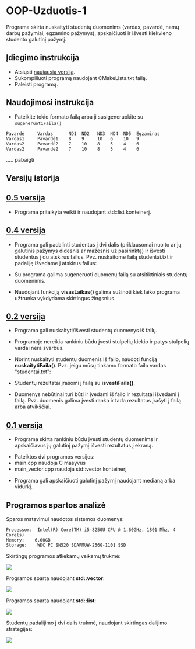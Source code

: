 # OOP-Uzduotis-1

Programa skirta nuskaityti studentų duomenims (vardas, pavardė, namų darbų pažymiai, egzamino pažymys), apskaičiuoti ir išvesti kiekvieno studento galutinį pažymį.

## Įdiegimo instrukcija

- Atsiųsti [naujausią versiją](https://github.com/dovmar/OOP-Uzduotis-1/releases/).
- Sukompiliuoti programą naudojant CMakeLists.txt failą.
- Paleisti programą.

## Naudojimosi instrukcija

- Pateikite tokio formato failą arba ji susigeneruokite su `sugeneruotiFaila()`
```
Pavardė     Vardas      ND1  ND2   ND3  ND4  ND5  Egzaminas
Vardas1     Pavardė1    8    9     10   6    10   9
Vardas2     Pavardė2    7    10    8    5    4    6
Vardas2     Pavardė2    7    10    8    5    4    6
```

..... pabaigti

## Versijų istorija


## [0.5 versija](https://github.com/dovmar/OOP-Uzduotis-1/releases/tag/v0.5)

- Programa pritaikyta veikti ir naudojant std::list konteinerį.


## [0.4 versija](https://github.com/dovmar/OOP-Uzduotis-1/releases/tag/v0.4)

 
- Programa gali padalinti studentus į dvi dalis (priklausomai nuo to ar jų galutinis pažymys didesnis ar mažesnis už pasirinktą) ir išvesti studentus į du atskirus failus. Pvz. nuskaitome failą studentai.txt ir padaliję išvedame į atskirus failus:


- Su programa galima sugeneruoti duomenų failą su atsitiktiniais studentų duomenimis.


- Naudojant funkciją **visasLaikas()** galima sužinoti kiek laiko programa užtrunka vykdydama skirtingus žingsnius.


## [0.2 versija](https://github.com/dovmar/OOP-Uzduotis-1/releases/tag/v0.2)


- Programa gali nuskaityti/išvesti studentų duomenys iš failų.  

- Programoje nereikia rankiniu būdu įvesti stulpelių kiekio ir patys stulpelių vardai nėra svarbūs.

- Norint nuskaityti studentų duomenis iš failo, naudoti funciją **nuskaitytiFaila()**. Pvz. jeigu mūsų tinkamo formato failo vardas "studentai.txt":

- Studentų rezultatai įrašomi į failą su **isvestiFaila()**.

- Duomenys nebūtinai turi būti ir įvedami iš failo ir rezultatai išvedami į failą. Pvz. duomenis galima įvesti ranka ir tada rezultatus įrašyti į failą arba atvikščiai.


## [0.1 versija](https://github.com/dovmar/OOP-Uzduotis-1/releases/tag/v0.1)

- Programa skirta rankiniu būdu įvesti studentų duomenims ir apskaičiavus jų galutinį pažymį išvesti rezultatus į ekraną.

* Pateiktos dvi programos versijos:
 * main.cpp naudoja C masyvus
 * main_vector.cpp naudoja std::vector konteinerį

- Programa gali apskaičiuoti galutinį pažymį naudojant medianą arba vidurkį.



## Programos spartos analizė

Sparos matavimui naudotos sistemos duomenys:

```
Processor:	Intel(R) Core(TM) i5-8250U CPU @ 1.60GHz, 1801 Mhz, 4 Core(s)
Memory:    6.00GB
Storage:  	WDC PC SN520 SDAPMUW-256G-1101 SSD

```

Skirtingų programos atliekamų veiksmų trukmė:

![](spartos_analizė/programos_sparta.png)


Programos sparta naudojant **std::vector**:

![](spartos_analizė/vector_sparta.png)


Programos sparta naudojant **std::list**:

![](spartos_analizė/list_sparta.png)


Studentų padalijimo į dvi dalis trukmė, naudojant skirtingas dalijimo strategijas:

![](spartos_analizė/dalijimo_sparta.png)
